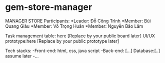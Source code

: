 # gem-store-manager
MANAGER STORE
Participants:
*Leader: Đỗ Công Trình 
*Member: Bùi Quang Giàu
*Member: Võ Trọng Huân 
*Member: Nguyễn Bảo Lâm 

Task management table: here [Replace by your public board later]
UI/UX prototype:here [Replace by your public prototype later]

Tech stacks:
-Front-end: html, css, java script
-Back-end: [...]
Database:[..] assume later
-...  



